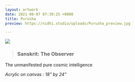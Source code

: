 ```yaml
---
layout: artwork
date: 2021-08-07 07:39:25 +0000
title: Purusha
preview: https://nidhi.studio/uploads/Purusha_preview.jpg

---
```

![](https://nidhi.studio/uploads/Purusha_wm.jpg)

> ### Sanskrit: The Observer

The unmanifested pure cosmic intelligence

_Acrylic on canvas : 18” by 24”_